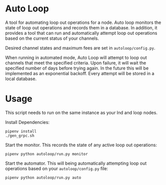 # Auto Loop

A tool for automating loop out operations for a node. Auto loop monitors the
state of loop out operations and records them in a database. In addition, it
provides a tool that can run and automatically attempt loop out operations
based on the current status of your channels.

Desired channel states and maximum fees are set in `autoloop/config.py`.

When running in automated mode, Auto Loop will attempt to loop out channels
that meet the specified criteria. Upon failure, it will wait the specified
number of days before trying again. In the future this will be implemented as
an exponential backoff. Every attempt will be stored in a local database.

# Usage

This script needs to run on the same instance as your lnd and loop nodes.

Install Dependencies:

```
pipenv install
./gen_grpc.sh
```

Start the monitor. This records the state of any active loop out operations:

```
pipenv python autoloop/run.py monitor
```

Start the automator. This will being automatically attempting loop out
operations based on your `autoloop/config.py` file:

```
pipenv python autoloop/run.py auto
```
